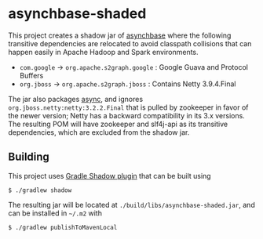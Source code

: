 asynchbase-shaded
=================

This project creates a shadow jar of [asynchbase](https://github.com/OpenTSDB/asynchbase) where the following transitive dependencies are relocated to avoid classpath collisions that can happen easily in Apache Hadoop and Spark environments.

* `com.google` → `org.apache.s2graph.google` : Google Guava and Protocol Buffers
* `org.jboss` → `org.apache.s2graph.jboss` : Contains Netty 3.9.4.Final

The jar also packages [async](https://github.com/OpenTSDB/async), and ignores `org.jboss.netty:netty:3.2.2.Final` that is pulled by zookeeper in favor of the newer version; Netty has a backward compatibility in its 3.x versions. The resulting POM will have zookeeper and slf4j-api as its transitive dependencies, which are excluded from the shadow jar.

## Building

This project uses [Gradle Shadow plugin](https://github.com/johnrengelman/shadow) that can be built using

    $ ./gradlew shadow
    
The resulting jar will be located at `./build/libs/asynchbase-shaded.jar`, and can be installed in `~/.m2` with

    $ ./gradlew publishToMavenLocal
    
